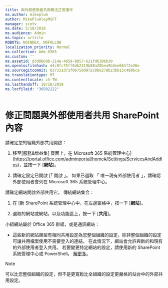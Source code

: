 ```yaml
---
title: 與外部使用者共用無法正常運作
ms.author: mikeplum
author: MikePlumleyMSFT
manager: scotv
ms.date: 5/18/2018
ms.audience: Admin
ms.topic: article
ROBOTS: NOINDEX, NOFOLLOW
localization_priority: Normal
ms.collection: Adm_O365
ms.custom: ''
ms.assetid: d3d0b69b-214e-4859-8957-621fd6306b30
ms.openlocfilehash: d4c8fc75ff8db2319b88a20bea9b3ee661f2e36e
ms.sourcegitcommit: 037331d71f06750d972c0b6278b23bb15c4806ca
ms.translationtype: MT
ms.contentlocale: zh-TW
ms.lasthandoff: 10/18/2019
ms.locfileid: "36502222"
---
```

# <a name="fix-problems-sharing-sharepoint-content-with-external-users"></a>修正問題與外部使用者共用 SharePoint 內容

請確定您的組織外部共用開啟：
  
1. 移至[服務&amp;增益集] 頁面上，在 Microsoft 365 系統管理中心](https://portal.office.com/adminportal/home#/Settings/ServicesAndAddIns)，並按一下 [**網站**]。
    
2. 請確定設定已開啟 [「 開啟 」。 如果已選取 「 唯一現有外部使用者 」，請確認外部使用者會列在 Microsoft 365 系統管理中心。
    
請確定網站開啟外部共用它。 傳統網站集合：
  
1. 在 [新 SharePoint 系統管理中心中，在左邊窗格中，按一下 [**網站**]。
    
2. 選取的網站或網站，以及功能區上，按一下 [**共用**]。
    
小組網站屬於 Office 365 群組，或是通訊網站：
  
- 這些新的網站類型有相同共用設定為您整個組織的設定，除非整個組織的設定可讓共用檔案使用不需要登入的連結。 在此情況下，網站會允許與新的和現有的外部使用者登入共用。 若要變更特定網站的設定，請使用新的 SharePoint 系統管理中心或 PowerShell。 [解更多](https://go.microsoft.com/fwlink/?linkid=871863)。
    
> [!NOTE]
> 可以比您整個組織的設定，但不是更寬鬆比全組織的設定更嚴格的站台中的外部共用設定。 
  

